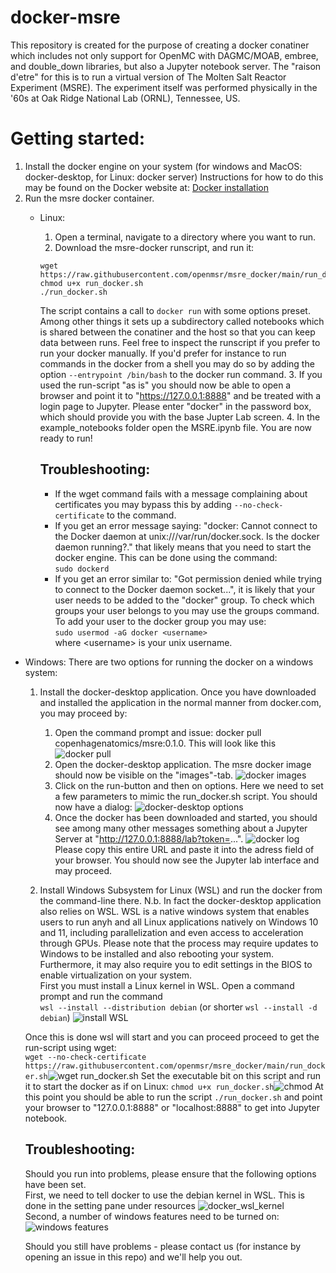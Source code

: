 # docker-msre
This repository is created for the purpose of creating a docker conatiner which includes not only support for OpenMC with DAGMC/MOAB, embree, and double_down libraries, but also a Jupyter notebook server. The "raison d'etre" for this is to run a virtual version of The Molten Salt Reactor Experiment (MSRE). The experiment itself was performed physically in the '60s at Oak Ridge National Lab (ORNL), Tennessee,  US.

# Getting started:
1. Install the docker engine on your system (for windows and MacOS: docker-desktop, for Linux: docker server)
  Instructions for how to do this may be found on the Docker website at: [Docker installation](https://docs.docker.com/engine/install/)
2. Run the msre docker container.
    - Linux:
        1. Open a terminal, navigate to a directory where you want to run.
        2. Download the msre-docker runscript, and run it:
        ```{bash tidy=false}
        wget https://raw.githubusercontent.com/openmsr/msre_docker/main/run_docker.sh
        chmod u+x run_docker.sh
        ./run_docker.sh
        ```
        The script contains a call to ```docker run``` with some options preset. Among other things it sets up a subdirectory called notebooks which is shared between the conatiner and the host so that you can keep data between runs.
        Feel free to inspect the runscript if you prefer to run your docker manually. If you'd prefer for instance to run commands in the docker from a shell
        you may do so by adding the option ```--entrypoint /bin/bash``` to the docker run command.
        3. If you used the run-script "as is" you should now be able to open a browser and point it to "https://127.0.0.1:8888" and be treated with a login page to Jupyter.
        Please enter "docker" in the password box, which should provide you with the base Jupter Lab screen.
        4. In the example_notebooks folder open the MSRE.ipynb file. You are now ready to run!
      
      ## Troubleshooting:
        - If the wget command fails with a message complaining about certificates you may bypass this by adding ```--no-check-certificate``` to the command.
        - If you get an error message saying: "docker: Cannot connect to the Docker daemon at unix:///var/run/docker.sock. Is the docker daemon running?." that likely means that you need to start the docker engine. This can be done using the command:  
        ```sudo dockerd```  
        - If you get an error similar to: "Got permission denied while trying to connect to the Docker daemon socket...", it is likely that your user needs to be added to the "docker" group. To check which groups your user belongs to you may use the groups command. To add your user to the docker group you may use:  
        ```sudo usermod -aG docker <username>```  
        where \<username\> is your unix username. 

  - Windows:
    There are two options for running the docker on a windows system:
    1. Install the docker-desktop application.
    Once you have downloaded and installed the application in the normal manner from docker.com, you may proceed by:
        1. Open the command prompt and issue: docker pull copenhagenatomics/msre:0.1.0. This will look like this ![docker pull](.images/cmd_prompt_pull.png)
        3. Open the docker-desktop application. The msre docker image should now be visible on the "images"-tab. ![docker images](.images/image_dld_and_run_button.png)
        4. Click on the run-button and then on options. Here we need to set a few parameters to mimic the run_docker.sh script. You should now have a dialog: ![docker-desktop options](.images/container_opts_annotated.png)
        4. Once the docker has been downloaded and started, you should see among many other messages something about a Jupyter Server at "http://127.0.0.1:8888/lab?token=...". ![docker log](.images/cont_run_log_and_URL.png) Please copy this entire URL and paste it into the adress field of your browser. You should now see the Jupyter lab interface and may proceed.
  
    2. Install Windows Subsystem for Linux (WSL) and run the docker from the command-line there.
    N.b. In fact the docker-desktop application also relies on WSL. 
    WSL is a native windows system that enables users to run anyh and all Linux applications natively on Windows 10 and 11, including parallelization and even access to acceleration through GPUs.
    Please note that the process may require updates to Windows to be installed and also rebooting your system. Furthermore, it may also require you to edit settings in the BIOS to enable virtualization on your system.  
    First you must install a Linux kernel in WSL. Open a command prompt and run the command  
    ```wsl --install --distribution debian``` (or shorter ```wsl --install -d debian```)
    ![install WSL](.images/Debian.png)
    
    Once this is done wsl will start and you can proceed proceed to get the run-script using wget:  
    ```wget --no-check-certificate https://raw.githubusercontent.com/openmsr/msre_docker/main/run_docker.sh```![wget run_docker.sh](.images/wget.png)
    Set the executable bit on this script and run it to start the docker as if on Linux:
    ```chmod u+x run_docker.sh```![chmod](.images/chmod.png)
    At this point you should be able to run the script ```./run_docker.sh``` and point your browser to "127.0.0.1:8888" or "localhost:8888" to get into Jupyter notebook.
    
    ## Troubleshooting:
    Should you run into problems, please ensure that the following options have been set.  
    First, we need to tell docker to use the debian kernel in WSL. This is done in the setting pane under resources ![docker_wsl_kernel](.images/docker_2.png)  
    Second, a number of windows features need to be turned on:![windows features](.images/WSL_2.png)
    
    Should you still have problems - please contact us (for instance by opening an issue in this repo) and we'll help you out.
